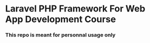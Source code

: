 # Laravel PHP Framework For Web App Development Course
### This repo is meant for personnal usage only
